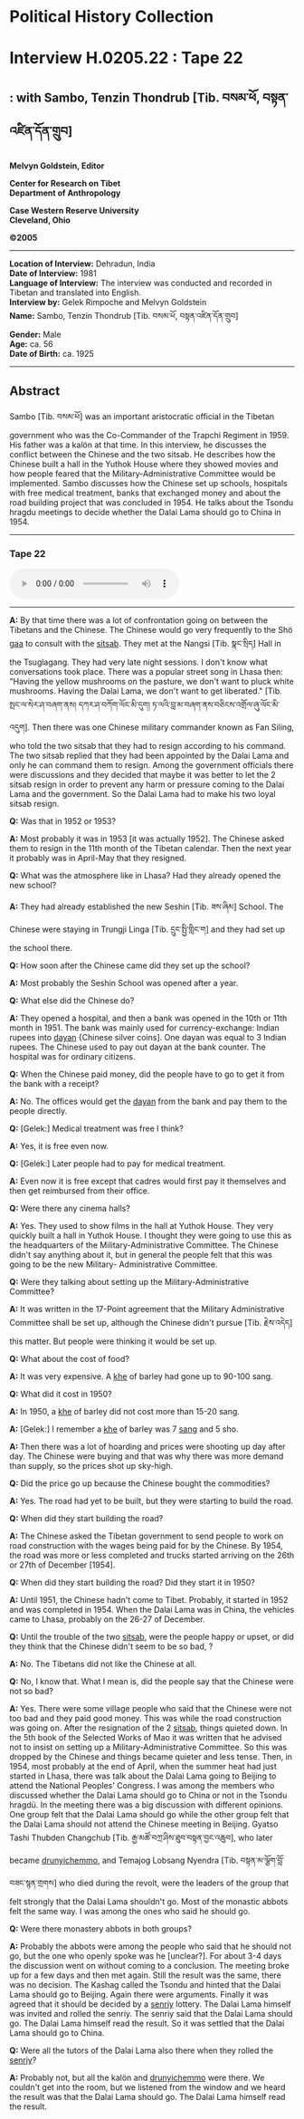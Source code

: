 # Political History Collection  
# Interview H.0205.22 : Tape 22  
##  : with Sambo, Tenzin Thondrub [Tib. བསམ་ཕོ, བསྟན་འཛིན་དོན་གྲུབ]  
  
**Melvyn Goldstein, Editor**  

**Center for Research on Tibet**  
**Department of Anthropology**  

**Case Western Reserve University**  
**Cleveland, Ohio**  

**©2005**  

---  
**Location of Interview:** Dehradun, India  
**Date of Interview:** 1981  
**Language of Interview:** The interview was conducted and recorded in Tibetan and translated into English.  
**Interview by:** Gelek Rimpoche and Melvyn Goldstein  
**Name:** Sambo, Tenzin Thondrub [Tib. བསམ་ཕོ, བསྟན་འཛིན་དོན་གྲུབ]  
**Gender:** Male  
**Age:** ca. 56  
**Date of Birth:** ca. 1925  
  
---  
## Abstract  

 Sambo [Tib. བསམ་ཕོ] was an important aristocratic official in the Tibetan government who was the Co-Commander of the Trapchi Regiment in 1959. His father was a kalön at that time. In this interview, he discusses the conflict between the Chinese and the two sitsab. He describes how the Chinese built a hall in the Yuthok House where they showed movies and how people feared that the Military-Administrative Committee would be implemented. Sambo discusses how the Chinese set up schools, hospitals with free medical treatment, banks that exchanged money and about the road building project that was concluded in 1954. He talks about the Tsondu hragdu meetings to decide whether the Dalai Lama should go to China in 1954.   

---  
### Tape 22  

<audio controls>
<source src="https://tile.loc.gov/storage-services/service/asian/asiantoha/H_0205_22/H_0205_22.mp3" type="audio/mp3">
Your browser does not support the audio element.
</audio>  

---

**A:** By that time there was a lot of confrontation going on between the Tibetans and the Chinese. The Chinese would go very frequently to the Shö <a href="#" data-tooltip="[tib. འགག]** 1. Abbreviation of Tsega, the Secretariat Office of the Dalai Lama.">gaa</a> to consult with the <a href="#" data-tooltip="[tib. སྲིད་ཚབ]** An acting Silön (Chief/Prime Minister). Two silön were appointed in 1950 when the Dalai Lama left Lhasa for the safety of Yadong on the Sikkim/Indian border.">sitsab</a>. They met at the Nangsi [Tib. སྣང་སྲིད] Hall in the Tsuglagang. They had very late night sessions. I don't know what conversations took place. There was a popular street song in Lhasa then: "Having the yellow mushrooms on the pasture, we don't want to pluck white mushrooms. Having the Dalai Lama, we don't want to get liberated." [Tib. སྤང་ལ་སེར་ཤ་བཞག་ནས། དཀར་ཤ་བཀོག་ལོང་མི་དུག། ཏ་ལའི་བླ་མ་བཞག་ནས་བཅིངས་འགྲོལ་ཞུ་ལོང་མི་འདུག]. Then there was one Chinese military commander known as Fan Siling, who told the two sitsab that they had to resign according to his command. The two sitsab replied that they had been appointed by the Dalai Lama and only he can command them to resign. Among the government officials there were discussions and they decided that maybe it was better to let the 2 sitsab resign in order to prevent any harm or pressure coming to the Dalai Lama and the government. So the Dalai Lama had to make his two loyal sitsab resign.   

**Q:**  Was that in 1952 or 1953?   

**A:**  Most probably it was in 1953 [it was actually 1952]. The Chinese asked them to resign in the 11th month of the Tibetan calendar. Then the next year it probably was in April-May that they resigned.   

**Q:**  What was the atmosphere like in Lhasa? Had they already opened the new school?   

**A:**  They had already established the new Seshin [Tib. ཟས་ཞིམ] School. The Chinese were staying in Trungji Linga [Tib. དྲུང་སྤྱི་གླིང་ག] and they had set up the school there.   

**Q:**  How soon after the Chinese came did they set up the school?   

**A:**  Most probably the Seshin School was opened after a year.   

**Q:**  What else did the Chinese do?   

**A:**  They opened a hospital, and then a bank was opened in the 10th or 11th month in 1951. The bank was mainly used for currency-exchange: Indian rupees into <a href="#" data-tooltip="[tib. ད་ཡང; ch. 大洋]** A Chinese silver dollar that had the image of Yuan Shikai on its face. It was used by the Chinese government in Tibet in the 1950s because Tibetans did not accept Chinese paper currency.">dayan</a> {Chinese silver coins]. One dayan was equal to 3 Indian rupees. The Chinese used to pay out dayan at the bank counter. The hospital was for ordinary citizens.   

**Q:**  When the Chinese paid money, did the people have to go to get it from the bank with a receipt?   

**A:**  No. The offices would get the <a href="#" data-tooltip="[tib. ད་ཡང; ch. 大洋]** A Chinese silver dollar that had the image of Yuan Shikai on its face. It was used by the Chinese government in Tibet in the 1950s because Tibetans did not accept Chinese paper currency.">dayan</a> from the bank and pay them to the people directly.   

**Q:**  [Gelek:] Medical treatment was free I think?   

**A:**  Yes, it is free even now.   

**Q:**  [Gelek:] Later people had to pay for medical treatment.   

**A:**  Even now it is free except that cadres would first pay it themselves and then get reimbursed from their office.   

**Q:**  Were there any cinema halls?   

**A:**  Yes. They used to show films in the hall at Yuthok House. They very quickly built a hall in Yuthok House. I thought they were going to use this as the headquarters of the Military-Administrative Committee. The Chinese didn't say anything about it, but in general the people felt that this was going to be the new Military- Administrative Committee.   

**Q:**  Were they talking about setting up the Military-Administrative Committee?   

**A:**  It was written in the 17-Point agreement that the Military Administrative Committee shall be set up, although the Chinese didn't pursue [Tib. རྗེས་འདེད] this matter. But people were thinking it would be set up.   

**Q:**  What about the cost of food?   

**A:**  It was very expensive. A <a href="#" data-tooltip="[tib. ཁལ]** A traditional volume measurement used for measuring grain in traditional Tibetan society. Sizes of this unit varied somewhat, but the official government khe (called mkhar ru or bstan dzin mkha ru) weighed about 28-31 pounds for barley. It was used to convey the size of fields. For example, a field said to be 10 khe in size meant that 10 khe of seed could be sown on that field.">khe</a> of barley had gone up to 90-100 sang.   

**Q:**  What did it cost in 1950?   

**A:**  In 1950, a <a href="#" data-tooltip="[tib. ཁལ]** A traditional volume measurement used for measuring grain in traditional Tibetan society. Sizes of this unit varied somewhat, but the official government khe (called mkhar ru or bstan dzin mkha ru) weighed about 28-31 pounds for barley. It was used to convey the size of fields. For example, a field said to be 10 khe in size meant that 10 khe of seed could be sown on that field.">khe</a> of barley did not cost more than 15-20 sang.   

**A:**  [Gelek:] I remember a <a href="#" data-tooltip="[tib. ཁལ]** A traditional volume measurement used for measuring grain in traditional Tibetan society. Sizes of this unit varied somewhat, but the official government khe (called mkhar ru or bstan dzin mkha ru) weighed about 28-31 pounds for barley. It was used to convey the size of fields. For example, a field said to be 10 khe in size meant that 10 khe of seed could be sown on that field.">khe</a> of barley was 7 <a href="#" data-tooltip="[tib. སྲང]** A unit of traditional Tibetan currency. It was also called ngüsang [tib. དངུལ་སྲང]. 50 nügsang = 1 dotse; 10 sho = 1 nügsang; 20 5-karma coins = 1 ngüsang. There were also paper currency notes of 7-sang, 25-sang, and 10-sang denominations.">sang</a> and 5 sho.   

**A:**  Then there was a lot of hoarding and prices were shooting up day after day. The Chinese were buying and that was why there was more demand than supply, so the prices shot up sky-high.   

**Q:**  Did the price go up because the Chinese bought the commodities?   

**A:**  Yes. The road had yet to be built, but they were starting to build the road.   

**Q:**  When did they start building the road?   

**A:**  The Chinese asked the Tibetan government to send people to work on road construction with the wages being paid for by the Chinese. By 1954, the road was more or less completed and trucks started arriving on the 26th or 27th of December [1954].   

**Q:**  When did they start building the road? Did they start it in 1950?   

**A:**  Until 1951, the Chinese hadn't come to Tibet. Probably, it started in 1952 and was completed in 1954. When the Dalai Lama was in China, the vehicles came to Lhasa, probably on the 26-27 of December.   

**Q:**  Until the trouble of the two <a href="#" data-tooltip="[tib. སྲིད་ཚབ]** An acting Silön (Chief/Prime Minister). Two silön were appointed in 1950 when the Dalai Lama left Lhasa for the safety of Yadong on the Sikkim/Indian border.">sitsab</a>, were the people happy or upset, or did they think that the Chinese didn't seem to be so bad, ?   

**A:**  No. The Tibetans did not like the Chinese at all.   

**Q:**  No, I know that. What I mean is, did the people say that the Chinese were not so bad?   

**A:**  Yes. There were some village people who said that the Chinese were not too bad and they paid good money. This was while the road construction was going on. After the resignation of the 2 <a href="#" data-tooltip="[tib. སྲིད་ཚབ]** An acting Silön (Chief/Prime Minister). Two silön were appointed in 1950 when the Dalai Lama left Lhasa for the safety of Yadong on the Sikkim/Indian border.">sitsab</a>, things quieted down. In the 5th book of the Selected Works of Mao it was written that he advised not to insist on setting up a Military-Administrative Committee. So this was dropped by the Chinese and things became quieter and less tense. Then, in 1954, most probably at the end of April, when the summer heat had just started in Lhasa, there was talk about the Dalai Lama going to Beijing to attend the National Peoples' Congress. I was among the members who discussed whether the Dalai Lama should go to China or not in the Tsondu hragdü. In the meeting there was a big discussion with different opinions. One group felt that the Dalai Lama should go while the other group felt that the Dalai Lama should not attend the Chinese meeting in Beijing. Gyatso Tashi Thubden Changchub [Tib. རྒྱ་མཚོ་བཀྲ་ཤིས་ཐུབ་བསྟན་བྱང་འཆུབ], who later became <a href="#" data-tooltip="[tib. དྲུང་ཡིག་ཆེན་མོ]** The title of the four heads of the Yigtsang Office (Ecclesiastics Office).">drunyichemmo</a>, and Temajog Lobsang Nyendra [Tib. བསྟན་མ་ལྕོག་བློ་བཟང་སྙན་གྲགས] who died during the revolt, were the leaders of the group that felt strongly that the Dalai Lama shouldn't go. Most of the monastic abbots felt the same way. I was among the ones who said he should go.   

**Q:**  Were there monastery abbots in both groups?   

**A:**  Probably the abbots were among the people who said that he should not go, but the one who openly spoke was he [unclear?]. For about 3-4 days the discussion went on without coming to a conclusion. The meeting broke up for a few days and then met again. Still the result was the same, there was no decision. The Kashag called the Tsondu and hinted that the Dalai Lama should go to Beijing. Again there were arguments. Finally it was agreed that it should be decided by a <a href="#" data-tooltip="[tib. ཟན་རིལ]** A divine lottery. Multiple answers to a question were written on paper of the same size and rolled in dough balls of the same size and weight. These were shaken in a plate or bowl in front of a statue of a deity until one of the balls popped out. The ball that popped out was considered to have been selected by the deity before which the lottery was done.">senriy</a> lottery. The Dalai Lama himself was invited and rolled the senriy. The senriy said that the Dalai Lama should go. The Dalai Lama himself read the result. So it was settled that the Dalai Lama should go to China.   

**Q:**  Were all the tutors of the Dalai Lama also there when they rolled the <a href="#" data-tooltip="[tib. ཟན་རིལ]** A divine lottery. Multiple answers to a question were written on paper of the same size and rolled in dough balls of the same size and weight. These were shaken in a plate or bowl in front of a statue of a deity until one of the balls popped out. The ball that popped out was considered to have been selected by the deity before which the lottery was done.">senriy</a>?   

**A:**  Probably not, but all the kalön and <a href="#" data-tooltip="[tib. དྲུང་ཡིག་ཆེན་མོ]** The title of the four heads of the Yigtsang Office (Ecclesiastics Office).">drunyichemmo</a> were there. We couldn't get into the room, but we listened from the window and we heard the result was that the Dalai Lama should go. The Dalai Lama himself read the result.   


